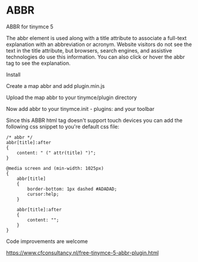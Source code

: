 # ABBR
 ABBR for tinymce 5

The abbr element is used along with a title attribute to associate a full-text explanation with an abbreviation or acronym. 
Website visitors do not see the text in the title attribute, but browsers, search engines, and assistive technologies do use this information.
You can also click or hover the abbr tag to see the explanation.

Install

Create a map abbr and add plugin.min.js

Upload the map abbr to your tinymce/plugin directory

Now add abbr to your tinymce.init - plugins: and your toolbar

Since this ABBR html tag doesn't support touch devices you can add the following css snippet to you're default css file:

```
/* abbr */
abbr[title]:after
{
    content: " (" attr(title) ")";
}

@media screen and (min-width: 1025px)
{
    abbr[title]
    {
        border-bottom: 1px dashed #ADADAD;
        cursor:help;
    }

    abbr[title]:after
    {
        content: "";
    }
}
```

Code improvements are welcome

https://www.cfconsultancy.nl/free-tinymce-5-abbr-plugin.html

